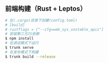 ## 前端构建（Rust + Leptos）
```sh
# 在(.cargo)目录下创建(config.toml)
# [build]
# rustflags = ["--cfg=web_sys_unstable_apis"]
# 安装第三方JS依赖
$ npm install
# 在调试模式下运行
$ trunk serve
# 在发布模式下构建
$ trunk build --release
```